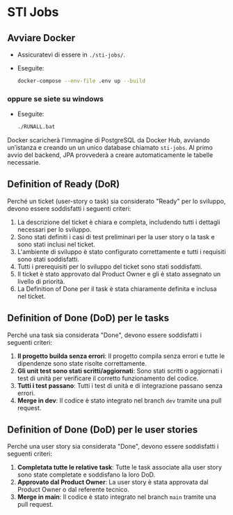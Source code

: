 
# STI Jobs

## Avviare Docker

- Assicuratevi di essere in `./sti-jobs/`.
- Eseguite:

   ```bash
   docker-compose --env-file .env up --build
   ```

### oppure se siete su windows

- Eseguite:

   ```bash
   ./RUNALL.bat
   ```

Docker scaricherà l'immagine di PostgreSQL da Docker Hub, avviando un’istanza e creando un un unico database chiamato `sti-jobs`.
Al primo avvio del backend, JPA provvederà a creare automaticamente le tabelle necessarie.

## Definition of Ready (DoR)

Perché un ticket (user-story o task) sia considerato "Ready" per lo sviluppo, devono essere soddisfatti i seguenti criteri:

1. La descrizione del ticket è chiara e completa, includendo tutti i dettagli necessari per lo sviluppo.
2. Sono stati definiti i casi di test preliminari per la user story o la task e sono stati inclusi nel ticket.
3. L'ambiente di sviluppo è stato configurato correttamente e tutti i requisiti sono stati soddisfatti.
4. Tutti i prerequisiti per lo sviluppo del ticket sono stati soddisfatti.
5. Il ticket è stato approvato dal Product Owner e gli è stato assegnato un livello di priorità.
6. La Definition of Done per il task è stata chiaramente definita e inclusa nel ticket.

## Definition of Done (DoD) per le tasks

Perché una task sia considerata "Done", devono essere soddisfatti i seguenti criteri:

1. **Il progetto builda senza errori**: Il progetto compila senza errori e tutte le dipendenze sono state risolte correttamente.
2. **Gli unit test sono stati scritti/aggiornati**: Sono stati scritti o aggiornati i test di unità per verificare il corretto funzionamento del codice.
3. **Tutti i test passano**: Tutti i test di unità e di integrazione passano senza errori.
4. **Merge in dev**: Il codice è stato integrato nel branch `dev` tramite una pull request.

## Definition of Done (DoD) per le user stories

Perché una user story sia considerata "Done", devono essere soddisfatti i seguenti criteri:

1. **Completata tutte le relative task**: Tutte le task associate alla user story sono state completate e soddisfano la loro DoD.
2. **Approvato dal Product Owner**: La user story è stata approvata dal Product Owner o dal referente tecnico.
3. **Merge in main**: Il codice è stato integrato nel branch `main` tramite una pull request.
